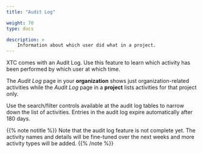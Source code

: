 ```yaml
---
title: "Audit Log"

weight: 70
type: docs

description: >
    Information about which user did what in a project.
---
```


XTC comes with an Audit Log. Use this feature to learn which activity has been performed by which user at which time. 

The _Audit Log_ page in your **organization** shows just organization-related activities while the _Audit Log_ page in a **project** lists activities for that project only. 

Use the search/filter controls available at the audit log tables to narrow down the list of activities. Entries in the audit log expire automatically after 180 days.

{{% note notitle %}}
Note that the audit log feature is not complete yet. The activity names and details will be fine-tuned over the next weeks and more activity types will be added.
{{% /note %}}



